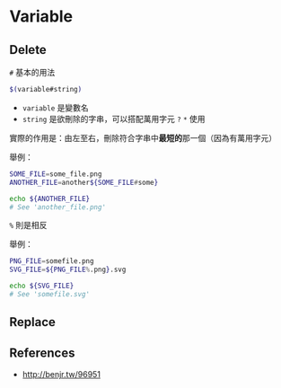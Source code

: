 # Variable

## Delete

`#` 基本的用法

```bash
$(variable#string)
```

* `variable` 是變數名
* `string` 是欲刪除的字串，可以搭配萬用字元 `?` `*` 使用

實際的作用是：由左至右，刪除符合字串中**最短的**那一個（因為有萬用字元）

舉例：

```bash
SOME_FILE=some_file.png
ANOTHER_FILE=another${SOME_FILE#some}

echo ${ANOTHER_FILE}
# See 'another_file.png'
```

`%` 則是相反

舉例：

```bash
PNG_FILE=somefile.png
SVG_FILE=${PNG_FILE%.png}.svg

echo ${SVG_FILE}
# See 'somefile.svg'
```

## Replace

## References

* http://benjr.tw/96951